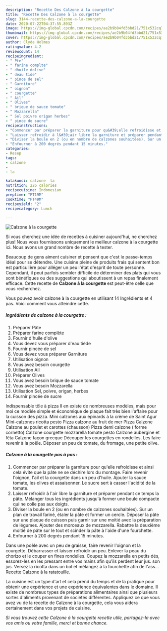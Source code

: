 ```yaml
---
description: "Recette Des Calzone à la courgette"
title: "Recette Des Calzone à la courgette"
slug: 3144-recette-des-calzone-a-la-courgette
date: 2020-07-22T04:37:55.893Z
image: https://img-global.cpcdn.com/recipes/ae2b9b04fd3bbd21/751x532cq70/calzone-a-la-courgette-photo-principale-de-la-recette.jpg
thumbnail: https://img-global.cpcdn.com/recipes/ae2b9b04fd3bbd21/751x532cq70/calzone-a-la-courgette-photo-principale-de-la-recette.jpg
cover: https://img-global.cpcdn.com/recipes/ae2b9b04fd3bbd21/751x532cq70/calzone-a-la-courgette-photo-principale-de-la-recette.jpg
author: Clyde Holmes
ratingvalue: 4.2
reviewcount: 14
recipeingredient:
- " Pte"
- " farine complte"
- " dhuile dolive"
- " deau tide"
- " pince de sel"
- " Garniture"
- " oignon"
- " courgette"
- " Ail"
- " Olives"
- " brique de sauce tomate"
- " Mozzarella"
- " Sel poivre origan herbes"
- " pince de sucre"
recipeinstructions:
- "Commencer par préparer la garniture pour qu&#39;elle refroidisse et ainsi cela évite que la pâte ne se déchire lors du montage. Faire revenir l&#39;oignon, l&#39;ail et la courgette dans un peu d&#39;huile. Ajouter la sauce tomate, les olives et assaisonner. Le sucre sert à casser l&#39;acidité de la tomate."
- "Laisser refroidir à l&#39;air libre la garniture et préparer pendant ce temps la pâte. Mélanger tous les ingrédients jusqu&#39;à former une boule compacte qui ne colle pas aux doigts."
- "Diviser la boule en 2 (ou en nombre de calzones souhaitées). Sur un plan de travail fariné, étaler la pâte et former un cercle. Déposer la pâte sur une plaque de cuisson puis garnir sur une moitié avec la préparation de légumes. Ajouter des morceaux de mozzarella. Rabattre la deuxième moitié de pâte sur le tout et scinder la pâte à l&#39;aide d&#39;une fourchette."
- "Enfourner à 200 degrés pendant 15 minutes."
categories:
- Resep
tags:
- calzone
- 
- la

katakunci: calzone  la 
nutrition: 226 calories
recipecuisine: Indonesian
preptime: "PT19M"
cooktime: "PT49M"
recipeyield: "2"
recipecategory: Lunch

---
```



![Calzone à la courgette](https://img-global.cpcdn.com/recipes/ae2b9b04fd3bbd21/751x532cq70/calzone-a-la-courgette-photo-principale-de-la-recette.jpg)

Si vous cherchez une idée de recettes à cuisiner aujourd'hui, ne cherchez plus! Nous vous fournissons uniquement le meilleur calzone à la courgette ici. Nous avons un grand nombre de recette à tester.

Beaucoup de gens aiment cuisiner et pensent que c'est le passe-temps idéal pour se détendre. Une cuisine pleine de produits frais qui sentent bon est particulière pour alléger un peu l'état d'esprit de toute personne. Cependant, il peut parfois sembler difficile de déterminer des plats qui vous sont bénéfiques ou des suggestions qui aboutissent à un repas finalement efficace. Cette recette de <strong> Calzone à la courgette </strong> est peut-être celle que vous recherchez.

<!--inarticleads1-->

Vous pouvez avoir calzone à la courgette en utilisant 14 Ingrédients et 4 pas. Voici comment vous atteindre cette.

##### Ingrédients de calzone à la courgette :

1. Préparer  Pâte
1. Préparer  farine complète
1. Fournir  d&#39;huile d&#39;olive
1. Vous devez vous préparer  d&#39;eau tiède
1. Fournir  pincée de sel
1. Vous devez vous préparer  Garniture
1. Utilisation  oignon
1. Vous avez besoin  courgette
1. Utilisation  Ail
1. Préparer  Olives
1. Vous avez besoin  brique de sauce tomate
1. Vous avez besoin  Mozzarella
1. Utilisation  Sel, poivre, origan, herbes
1. Fournir  pincée de sucre


Indispensable tôle à pizza Il en existe de nombreuses modèles, mais pour moi ce modèle simple et économique de plaque fait très bien l&#39;affaire pour la cuisson des pizza. Mini calzones aux épinards à la crème de Saint Agur Mini-calzones ricotta pesto Pizza calzone au fruit de mer Pizza Calzone Calzone au poulet et carottes (chausson) Pizza demi calzone ( forme cornetto) Calzone courgette mozzarella tomate pesto Calzone aubergine et fêta Calzone façon grecque Découper les courgettes en rondelles. Les faire revenir à la poêle. Déposer un peu de tomate, du fromage, une petite olive. 

<!--inarticleads2-->

##### Calzone à la courgette pas à pas :

1. Commencer par préparer la garniture pour qu&#39;elle refroidisse et ainsi cela évite que la pâte ne se déchire lors du montage. Faire revenir l&#39;oignon, l&#39;ail et la courgette dans un peu d&#39;huile. Ajouter la sauce tomate, les olives et assaisonner. Le sucre sert à casser l&#39;acidité de la tomate.
1. Laisser refroidir à l&#39;air libre la garniture et préparer pendant ce temps la pâte. Mélanger tous les ingrédients jusqu&#39;à former une boule compacte qui ne colle pas aux doigts.
1. Diviser la boule en 2 (ou en nombre de calzones souhaitées). Sur un plan de travail fariné, étaler la pâte et former un cercle. Déposer la pâte sur une plaque de cuisson puis garnir sur une moitié avec la préparation de légumes. Ajouter des morceaux de mozzarella. Rabattre la deuxième moitié de pâte sur le tout et scinder la pâte à l&#39;aide d&#39;une fourchette.
1. Enfourner à 200 degrés pendant 15 minutes.


Dans une poêle avec un peu de graisse, faire revenir l&#39;oignon et la courgette. Débarrasser et laisser refroidir un peu. Enlever la peau du chorizo et le couper en fines rondelles. Coupez la mozzarella en petits dés, essorez-les en les pressant entre vos mains afin qu&#39;ils perdent leur jus. son jus. Versez la ricotta dans un bol et mélangez à la fourchette afin de l&#39;ass… Recette Calzone à la ratatouille. 

<!--inarticleads1-->

<p>
La cuisine est un type d'art et cela prend du temps et de la pratique pour obtenir une expérience et une expérience équivalentes dans le domaine. Il existe de nombreux types de préparations alimentaires ainsi que plusieurs sortes d'aliments provenant de sociétés différentes. Appliquez ce que vous avez vu de la recette de Calzone à la courgette, cela vous aidera certainement dans vos projets de cuisine.
</p>

<p>
<i>Si vous trouvez cette Calzone à la courgette recette utile, partagez-la avec vos amis ou votre famille, merci et bonne chance.</i>
</p>
